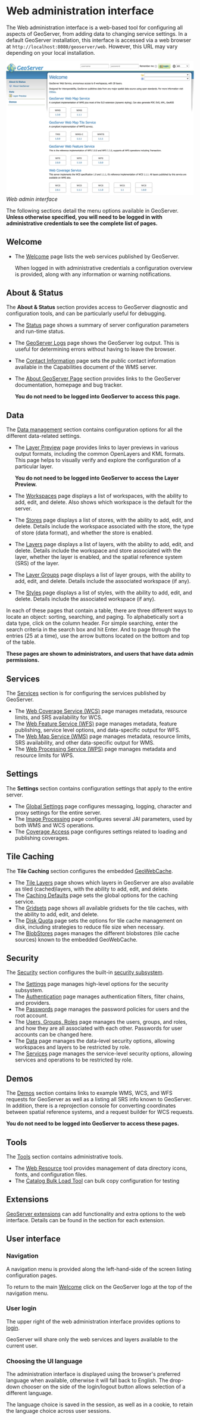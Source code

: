 # Web administration interface

The Web administration interface is a web-based tool for configuring all aspects of GeoServer, from adding data to changing service settings. In a default GeoServer installation, this interface is accessed via a web browser at `http://localhost:8080/geoserver/web`. However, this URL may vary depending on your local installation.

![](images/web-admin.png)
*Web admin interface*

The following sections detail the menu options available in GeoServer. **Unless otherwise specified, you will need to be logged in with administrative credentials to see the complete list of pages.**

## Welcome

-   The [Welcome](welcome.md) page lists the web services published by GeoServer.

    When logged in with administrative credentials a configuration overview is provided, along with any information or warning notifications.

## About & Status

The **About & Status** section provides access to GeoServer diagnostic and configuration tools, and can be particularly useful for debugging.

-   The [Status](../configuration/status.md) page shows a summary of server configuration parameters and run-time status.

-   The [GeoServer Logs](../configuration/logging.md) page shows the GeoServer log output. This is useful for determining errors without having to leave the browser.

-   The [Contact Information](../configuration/contact.md) page sets the public contact information available in the Capabilities document of the WMS server.

-   The [About GeoServer Page](about.md) section provides links to the GeoServer documentation, homepage and bug tracker.

    **You do not need to be logged into GeoServer to access this page.**

## Data

The [Data management](../data/index.md) section contains configuration options for all the different data-related settings.

-   The [Layer Preview](../data/webadmin/layerpreview.md) page provides links to layer previews in various output formats, including the common OpenLayers and KML formats. This page helps to visually verify and explore the configuration of a particular layer.

    **You do not need to be logged into GeoServer to access the Layer Preview.**

-   The [Workspaces](../data/webadmin/workspaces.md) page displays a list of workspaces, with the ability to add, edit, and delete. Also shows which workspace is the default for the server.

-   The [Stores](../data/webadmin/stores.md) page displays a list of stores, with the ability to add, edit, and delete. Details include the workspace associated with the store, the type of store (data format), and whether the store is enabled.

-   The [Layers](../data/webadmin/layers.md) page displays a list of layers, with the ability to add, edit, and delete. Details include the workspace and store associated with the layer, whether the layer is enabled, and the spatial reference system (SRS) of the layer.

-   The [Layer Groups](../data/webadmin/layergroups.md) page displays a list of layer groups, with the ability to add, edit, and delete. Details include the associated workspace (if any).

-   The [Styles](../styling/webadmin/index.md) page displays a list of styles, with the ability to add, edit, and delete. Details include the associated workspace (if any).

In each of these pages that contain a table, there are three different ways to locate an object: sorting, searching, and paging. To alphabetically sort a data type, click on the column header. For simple searching, enter the search criteria in the search box and hit Enter. And to page through the entries (25 at a time), use the arrow buttons located on the bottom and top of the table.

**These pages are shown to administrators, and users that have data admin permissions.**

## Services

The [Services](../services/index.md) section is for configuring the services published by GeoServer.

-   The [Web Coverage Service (WCS)](../services/wcs/webadmin.md) page manages metadata, resource limits, and SRS availability for WCS.
-   The [Web Feature Service (WFS)](../services/wfs/webadmin.md) page manages metadata, feature publishing, service level options, and data-specific output for WFS.
-   The [Web Map Service (WMS)](../services/wms/webadmin.md) page manages metadata, resource limits, SRS availability, and other data-specific output for WMS.
-   The [Web Processing Service (WPS)](../services/wps/administration.md) page manages metadata and resource limits for WPS.

## Settings

The **Settings** section contains configuration settings that apply to the entire server.

-   The [Global Settings](../configuration/globalsettings.md) page configures messaging, logging, character and proxy settings for the entire server.
-   The [Image Processing](../configuration/image_processing/index.md) page configures several JAI parameters, used by both WMS and WCS operations.
-   The [Coverage Access](../configuration/raster_access.md) page configures settings related to loading and publishing coverages.

## Tile Caching

The **Tile Caching** section configures the embedded [GeoWebCache](../geowebcache/index.md).

-   The [Tile Layers](../geowebcache/webadmin/layers.md) page shows which layers in GeoServer are also available as tiled (cached)layers, with the ability to add, edit, and delete.
-   The [Caching Defaults](../geowebcache/webadmin/defaults.md) page sets the global options for the caching service.
-   The [Gridsets](../geowebcache/webadmin/gridsets.md) page shows all available gridsets for the tile caches, with the ability to add, edit, and delete.
-   The [Disk Quota](../geowebcache/webadmin/diskquotas.md) page sets the options for tile cache management on disk, including strategies to reduce file size when necessary.
-   The [BlobStores](../geowebcache/webadmin/blobstores.md) pages manages the different blobstores (tile cache sources) known to the embedded GeoWebCache.

## Security

The [Security](../security/webadmin/index.md) section configures the built-in [security subsystem](../security/index.md).

-   The [Settings](../security/webadmin/settings.md) page manages high-level options for the security subsystem.
-   The [Authentication](../security/webadmin/auth.md) page manages authentication filters, filter chains, and providers.
-   The [Passwords](../security/webadmin/passwords.md) page manages the password policies for users and the root account.
-   The [Users, Groups, Roles](../security/webadmin/ugr.md) page manages the users, groups, and roles, and how they are all associated with each other. Passwords for user accounts can be changed here.
-   The [Data](../security/webadmin/data.md) page manages the data-level security options, allowing workspaces and layers to be restricted by role.
-   The [Services](../security/webadmin/services.md) page manages the service-level security options, allowing services and operations to be restricted by role.

## Demos

The [Demos](../configuration/demos/index.md) section contains links to example WMS, WCS, and WFS requests for GeoServer as well as a listing all SRS info known to GeoServer. In addition, there is a reprojection console for converting coordinates between spatial reference systems, and a request builder for WCS requests.

**You do not need to be logged into GeoServer to access these pages.**

## Tools

The [Tools](../configuration/tools/index.md) section contains administrative tools.

-   The [Web Resource](../configuration/tools/resource/index.md) tool provides management of data directory icons, fonts, and configuration files.
-   The [Catalog Bulk Load Tool](../configuration/tools/bulk/index.md) can bulk copy configuration for testing

## Extensions

[GeoServer extensions](../extensions/index.md) can add functionality and extra options to the web interface. Details can be found in the section for each extension.

## User interface

### Navigation

A navigation menu is provided along the left-hand-side of the screen listing configuration pages.

To return to the main [Welcome](welcome.md) click on the GeoServer logo at the top of the navigation menu.

### User login

The upper right of the web administration interface provides options to [login](../gettingstarted/web-admin-quickstart/index.md#logging_in).

GeoServer will share only the web services and layers available to the current user.

### Choosing the UI language

The administration interface is displayed using the browser's preferred language when available, otherwise it will fall back to English. The drop-down chooser on the side of the login/logout button allows selection of a different language.

The language choice is saved in the session, as well as in a cookie, to retain the language choice across user sessions.

